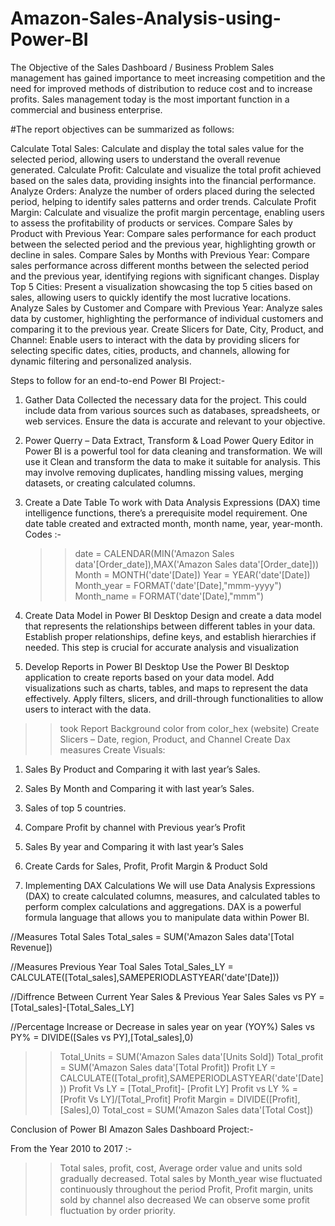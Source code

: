 # Amazon-Sales-Analysis-using-Power-BI
The Objective of the Sales Dashboard / Business Problem
Sales management has gained importance to meet increasing competition and the need for improved methods of distribution to reduce cost and to increase profits. Sales
management today is the most important function in a commercial and business enterprise.


#The report objectives can be summarized as follows:

Calculate Total Sales: Calculate and display the total sales value for the selected period, allowing users to understand the overall revenue generated.
Calculate Profit: Calculate and visualize the total profit achieved based on the sales data, providing insights into the financial performance.
Analyze Orders: Analyze the number of orders placed during the selected period, helping to identify sales patterns and order trends.
Calculate Profit Margin: Calculate and visualize the profit margin percentage, enabling users to assess the profitability of products or services.
Compare Sales by Product with Previous Year: Compare sales performance for each product between the selected period and the previous year, highlighting growth or decline in sales.
Compare Sales by Months with Previous Year: Compare sales performance across different months between the selected period and the previous year, identifying regions with significant changes.
Display Top 5 Cities: Present a visualization showcasing the top 5 cities based on sales, allowing users to quickly identify the most lucrative locations.
Analyze Sales by Customer and Compare with Previous Year: Analyze sales data by customer, highlighting the performance of individual customers and comparing it to the previous year.
Create Slicers for Date, City, Product, and Channel: Enable users to interact with the data by providing slicers for selecting specific dates, cities, products, and channels, allowing for dynamic filtering and personalized analysis.

Steps to follow for an end-to-end Power BI Project:-

1) Gather Data
Collected the necessary data for the project. This could include data from various sources such as databases, spreadsheets, or web services. Ensure the data is accurate and relevant to your objective.

3) Power Querry – Data Extract, Transform & Load
Power Query Editor in Power BI is a powerful tool for data cleaning and transformation. We will use it Clean and transform the data to make it suitable for analysis. This may involve removing duplicates, handling missing values, merging datasets, or creating calculated columns.

5) Create a Date Table
To work with Data Analysis Expressions (DAX) time intelligence functions, there’s a prerequisite model requirement. One date table created and extracted month, month name, year, year-month.
Codes :-
     >>date = CALENDAR(MIN('Amazon Sales data'[Order_date]),MAX('Amazon Sales data'[Order_date]))
     >>Month = MONTH('date'[Date])
     >>Year = YEAR('date'[Date])
     >>Month_year = FORMAT('date'[Date],"mmm-yyyy")
     >>Month_name = FORMAT('date'[Date],"mmm")

6) Create Data Model in Power BI Desktop
Design and create a data model that represents the relationships between different tables in your data. Establish proper relationships, define keys, and establish hierarchies if needed. This step is crucial for accurate analysis and visualization

7) Develop Reports in Power BI Desktop
Use the Power BI Desktop application to create reports based on your data model. Add visualizations such as charts, tables, and maps to represent the data effectively. Apply filters, slicers, and drill-through functionalities to allow users to interact with the data.
>>took Report Background color from color_hex (website)
>>Create Slicers – Date, region, Product, and Channel
>>Create Dax measures
>>Create Visuals:
1) Sales By Product and Comparing it with last year’s Sales.
2) Sales By Month and Comparing it with last year’s Sales.
3) Sales of top 5 countries.
4) Compare Profit by channel with Previous year’s Profit
5) Sales By year and Comparing it with last year’s Sales
6) Create Cards for Sales, Profit, Profit Margin & Product Sold

6) Implementing DAX Calculations
We will use Data Analysis Expressions (DAX) to create calculated columns, measures, and calculated tables to perform complex calculations and aggregations. DAX is a powerful formula language that allows you to manipulate data within Power BI.

//Measures Total Sales
Total_sales = SUM('Amazon Sales data'[Total Revenue])

//Measures Previous Year Toal Sales
Total_Sales_LY = CALCULATE([Total_sales],SAMEPERIODLASTYEAR('date'[Date]))

//Diffrence Between Current Year Sales & Previous Year Sales
Sales vs PY = [Total_sales]-[Total_Sales_LY]

//Percentage Increase or Decrease in sales year on year (YOY%)
Sales vs PY% = DIVIDE([Sales vs PY],[Total_sales],0)

>> Total_Units = SUM('Amazon Sales data'[Units Sold])
>> Total_profit = SUM('Amazon Sales data'[Total Profit]) 
>> Profit LY = CALCULATE([Total_profit],SAMEPERIODLASTYEAR('date'[Date]))
>> Profit Vs LY = [Total_Profit]- [Profit LY]
>> Profit vs LY % = [Profit Vs LY]/[Total_Profit]
>> Profit Margin = DIVIDE([Profit],[Sales],0)
>> Total_cost = SUM('Amazon Sales data'[Total Cost])


Conclusion of Power BI Amazon Sales Dashboard Project:-

From the Year 2010 to 2017 :-
   >> Total sales, profit, cost, Average order value and units sold gradually decreased.
   >> Total sales by Month_year wise fluctuated continuously throughout the period
   >> Profit, Profit margin, units sold by channel also decreased
   >> We can observe some profit fluctuation by order priority.
